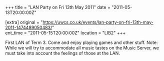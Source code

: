 +++
title = "LAN Party on Fri 13th May 2011"
date = "2011-05-13T20:00:00Z"

[extra]
original = "https://uwcs.co.uk/events/lan-party-on-fri-13th-may-2011-1474489050483/"    
ent_time = "2011-05-15T20:00:00Z"
location = "LIB2"
+++

First LAN of Term 3. Come and enjoy playing games and other stuff. Note: While we will try to accommodate all music tastes on the Music Server, we must take into account the feelings of those at the LAN.

